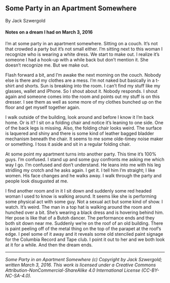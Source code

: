## Some Party in an Apartment Somewhere

By Jack Szwergold

#### Notes on a dream I had on March 3, 2016

I’m at some party in an apartment somewhere. Sitting on a couch. It’s not that crowded a party but it’s not small either. I’m sitting next to this woman I recognize who is wearing a white dress. We start to make out. I realize it’s someone I had a hook-up with a while back but don’t mention it. She doesn’t recognize me. But we make out.

Flash forward a bit, and I’m awake the next morning on the couch. Nobody else is there and my clothes are a mess. I’m not naked but basically in a t-shirt and shorts. Sun is breaking into the room. I can’t find my stuff like my glasses, wallet and iPhone. So I shout about it. Nobody responds. I shout again and someone comes into the room and points out my stuff is on this dresser. I see them as well as some more of my clothes bunched up on the floor and get myself together again.

I walk outside of the building, look around and before I know it I’m back home. Or is it? I sit on a folding chair and notice it’s leaning to one side. One of the back legs is missing. Also, the folding chair looks weird. The surface is laquered and shiny and there is some kind of leather bagged bladder mechanism beneath the chair. It seems to me some olde-timey noise maker or something. I toss it aside and sit in a regular folding chair.

At some point my apartment turns into another party. This time it’s 100% guys. I’m confused. I stand up and some guy confronts me asking me which way I go. I’m confused and don’t understand. He leans into me with his leg stridling my crotch and he asks again. I get it. I tell him I’m straight; I like women. His face changes and he walks away. I walk through the party and people look disugusted at me.

I find another room and in it I sit down and suddenly some red headed woman I used to know is walking around. It seems like she is performing some physical act with some guy. Not a sexual act but some kind of show. I watch. It’s weird. The man in a top hat is walking around the room and hunched over a bit. She’s wearing a black dress and is hovering behind him. Her pose is like that of a Butoh dancer. The performance ends and they both sit down near me. Suddenly we’re on the roof of an old building. There is paint peeling off of the metal thing on the top of the parapet at the roof’s edge. I peel some of it away and it reveals some old stenciled paint signage for the Columbia Record and Tape club. I point it out to her and we both look at it for a while. And then the dream ends.

***

*Some Party in an Apartment Somewhere (c) Copyright by Jack Szwergold; written March 3, 2016. This work is licensed under a Creative Commons Attribution-NonCommercial-ShareAlike 4.0 International License (CC-BY-NC-SA-4.0).*